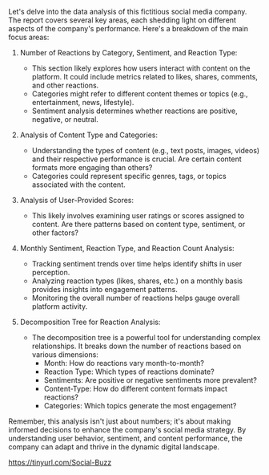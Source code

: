 
Let's delve into the data analysis of this fictitious social media company. The report covers several key areas, each shedding light on different aspects of the company's performance. Here's a breakdown of the main focus areas:

1. Number of Reactions by Category, Sentiment, and Reaction Type:
   - This section likely explores how users interact with content on the platform. It could include metrics related to likes, shares, comments, and other reactions.
   - Categories might refer to different content themes or topics (e.g., entertainment, news, lifestyle).
   - Sentiment analysis determines whether reactions are positive, negative, or neutral.

2. Analysis of Content Type and Categories:
   - Understanding the types of content (e.g., text posts, images, videos) and their respective performance is crucial. Are certain content formats more engaging than others?
   - Categories could represent specific genres, tags, or topics associated with the content.

3. Analysis of User-Provided Scores:
   - This likely involves examining user ratings or scores assigned to content. Are there patterns based on content type, sentiment, or other factors?

4. Monthly Sentiment, Reaction Type, and Reaction Count Analysis:
   - Tracking sentiment trends over time helps identify shifts in user perception.
   - Analyzing reaction types (likes, shares, etc.) on a monthly basis provides insights into engagement patterns.
   - Monitoring the overall number of reactions helps gauge overall platform activity.

5. Decomposition Tree for Reaction Analysis:
   - The decomposition tree is a powerful tool for understanding complex relationships. It breaks down the number of reactions based on various dimensions:
     - Month: How do reactions vary month-to-month?
     - Reaction Type: Which types of reactions dominate?
     - Sentiments: Are positive or negative sentiments more prevalent?
     - Content-Type: How do different content formats impact reactions?
     - Categories: Which topics generate the most engagement?

Remember, this analysis isn't just about numbers; it's about making informed decisions to enhance the company's social media strategy. By understanding user behavior, sentiment, and content performance, the company can adapt and thrive in the dynamic digital landscape.

https://tinyurl.com/Social-Buzz
